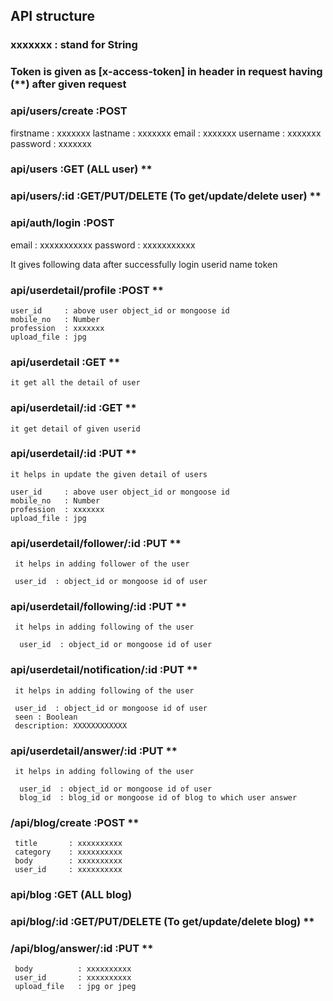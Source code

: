 ## API structure

###   xxxxxxx : stand for String

###   Token is given as [x-access-token] in header in request having  (**) after given request

### api/users/create         :POST

   firstname : xxxxxxx
   lastname  : xxxxxxx
   email     : xxxxxxx
   username  : xxxxxxx
   password  : xxxxxxx

### api/users        :GET  (ALL user)                                    **

### api/users/:id        :GET/PUT/DELETE  (To get/update/delete user)    **

### api/auth/login     :POST  

   email    : xxxxxxxxxxx
   password : xxxxxxxxxxx

  It gives following data after successfully login
   userid
   name
   token

### api/userdetail/profile    :POST                                      **

    user_id     : above user object_id or mongoose id
    mobile_no   : Number
    profession  : xxxxxxx
    upload_file : jpg

### api/userdetail           :GET                                        **
    it get all the detail of user

### api/userdetail/:id       :GET                                        **
    it get detail of given userid

### api/userdetail/:id       :PUT                                        **
    it helps in update the given detail of users

    user_id     : above user object_id or mongoose id
    mobile_no   : Number
    profession  : xxxxxxx
    upload_file : jpg

### api/userdetail/follower/:id       :PUT                                **
     it helps in adding follower of the user

     user_id  : object_id or mongoose id of user   

### api/userdetail/following/:id      :PUT                                **
     it helps in adding following of the user

      user_id  : object_id or mongoose id of user

### api/userdetail/notification/:id      :PUT                             **
     it helps in adding following of the user

     user_id  : object_id or mongoose id of user
     seen : Boolean
     description: XXXXXXXXXXXX

### api/userdetail/answer/:id      :PUT                                    **
     it helps in adding following of the user

      user_id  : object_id or mongoose id of user
      blog_id  : blog_id or mongoose id of blog to which user answer

### /api/blog/create                :POST                                 **

     title       : xxxxxxxxxx
     category    : xxxxxxxxxx
     body        : xxxxxxxxxx
     user_id     : xxxxxxxxxx

### api/blog        :GET  (ALL blog)                              

### api/blog/:id        :GET/PUT/DELETE  (To get/update/delete blog)     **

### /api/blog/answer/:id                :PUT                             **

     body          : xxxxxxxxxx
     user_id       : xxxxxxxxxx
     upload_file   : jpg or jpeg
